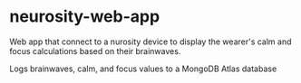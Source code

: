 # neurosity-web-app

Web app that connect to a nurosity device to display the wearer's  calm and focus calculations based on their brainwaves.

Logs brainwaves, calm, and focus values to a MongoDB Atlas database
